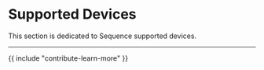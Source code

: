 # Supported Devices

This section is dedicated to Sequence supported devices.

---

{{ include "contribute-learn-more" }}
